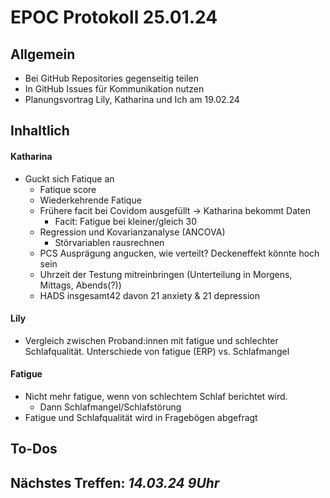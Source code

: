 # EPOC Protokoll 25.01.24
## Allgemein
- Bei GitHub Repositories gegenseitig teilen
- In GitHub Issues für Kommunikation nutzen
- Planungsvortrag Lily, Katharina und Ich am 19.02.24
## Inhaltlich
#### Katharina
- Guckt sich Fatique an
  - Fatique score
  - Wiederkehrende Fatique
  - Frühere facit bei Covidom ausgefüllt -> Katharina bekommt Daten
    - Facit: Fatigue bei kleiner/gleich 30
  - Regression und Kovarianzanalyse (ANCOVA)
    - Störvariablen rausrechnen
  - PCS Ausprägung angucken, wie verteilt? Deckeneffekt könnte hoch sein
  - Uhrzeit der Testung mitreinbringen (Unterteilung in Morgens, Mittags, Abends(?))
  - HADS insgesamt42 davon 21 anxiety & 21 depression
#### Lily
- Vergleich zwischen Proband:innen mit fatigue und schlechter Schlafqualität.
  Unterschiede von fatigue (ERP) vs. Schlafmangel
#### Fatigue
- Nicht mehr fatigue, wenn von schlechtem Schlaf berichtet wird.
  - Dann Schlafmangel/Schlafstörung
- Fatigue und Schlafqualität wird in Fragebögen abgefragt
## To-Dos
## Nächstes Treffen: *14.03.24 9Uhr*
